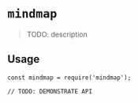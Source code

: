 # `mindmap`

> TODO: description

## Usage

```
const mindmap = require('mindmap');

// TODO: DEMONSTRATE API
```
